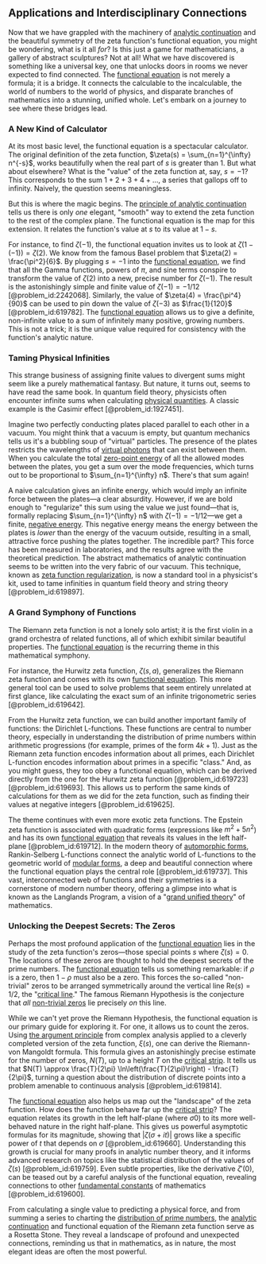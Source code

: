 ## Applications and Interdisciplinary Connections

Now that we have grappled with the machinery of [analytic continuation](@article_id:146731) and the beautiful symmetry of the zeta function's functional equation, you might be wondering, what is it all *for*? Is this just a game for mathematicians, a gallery of abstract sculptures? Not at all! What we have discovered is something like a universal key, one that unlocks doors in rooms we never expected to find connected. The [functional equation](@article_id:176093) is not merely a formula; it is a bridge. It connects the calculable to the incalculable, the world of numbers to the world of physics, and disparate branches of mathematics into a stunning, unified whole. Let's embark on a journey to see where these bridges lead.

### A New Kind of Calculator

At its most basic level, the functional equation is a spectacular calculator. The original definition of the zeta function, $\zeta(s) = \sum_{n=1}^{\infty} n^{-s}$, works beautifully when the real part of $s$ is greater than 1. But what about elsewhere? What is the "value" of the zeta function at, say, $s=-1$? This corresponds to the sum $1+2+3+4+\dots$, a series that gallops off to infinity. Naively, the question seems meaningless.

But this is where the magic begins. The [principle of analytic continuation](@article_id:187447) tells us there is only *one* elegant, "smooth" way to extend the zeta function to the rest of the complex plane. The functional equation is the map for this extension. It relates the function's value at $s$ to its value at $1-s$.

For instance, to find $\zeta(-1)$, the functional equation invites us to look at $\zeta(1-(-1)) = \zeta(2)$. We know from the famous Basel problem that $\zeta(2) = \frac{\pi^2}{6}$. By plugging $s=-1$ into the [functional equation](@article_id:176093), we find that all the Gamma functions, powers of $\pi$, and sine terms conspire to transform the value of $\zeta(2)$ into a new, precise number for $\zeta(-1)$. The result is the astonishingly simple and finite value of $\zeta(-1) = -1/12$ [@problem_id:2242068]. Similarly, the value of $\zeta(4) = \frac{\pi^4}{90}$ can be used to pin down the value of $\zeta(-3)$ as $\frac{1}{120}$ [@problem_id:619782]. The [functional equation](@article_id:176093) allows us to give a definite, non-infinite value to a sum of infinitely many positive, growing numbers. This is not a trick; it is the unique value required for consistency with the function's analytic nature.

### Taming Physical Infinities

This strange business of assigning finite values to divergent sums might seem like a purely mathematical fantasy. But nature, it turns out, seems to have read the same book. In quantum field theory, physicists often encounter infinite sums when calculating [physical quantities](@article_id:176901). A classic example is the Casimir effect [@problem_id:1927451].

Imagine two perfectly conducting plates placed parallel to each other in a vacuum. You might think that a vacuum is empty, but quantum mechanics tells us it's a bubbling soup of "virtual" particles. The presence of the plates restricts the wavelengths of [virtual photons](@article_id:183887) that can exist between them. When you calculate the total [zero-point energy](@article_id:141682) of all the allowed modes between the plates, you get a sum over the mode frequencies, which turns out to be proportional to $\sum_{n=1}^{\infty} n$. There's that sum again!

A naive calculation gives an infinite energy, which would imply an infinite force between the plates—a clear absurdity. However, if we are bold enough to "regularize" this sum using the value we just found—that is, formally replacing $\sum_{n=1}^{\infty} n$ with $\zeta(-1) = -1/12$—we get a finite, [negative energy](@article_id:161048). This negative energy means the energy between the plates is *lower* than the energy of the vacuum outside, resulting in a small, attractive force pushing the plates together. The incredible part? This force has been measured in laboratories, and the results agree with the theoretical prediction. The abstract mathematics of analytic continuation seems to be written into the very fabric of our vacuum. This technique, known as [zeta function regularization](@article_id:172224), is now a standard tool in a physicist's kit, used to tame infinities in quantum field theory and string theory [@problem_id:619897].

### A Grand Symphony of Functions

The Riemann zeta function is not a lonely solo artist; it is the first violin in a grand orchestra of related functions, all of which exhibit similar beautiful properties. The [functional equation](@article_id:176093) is the recurring theme in this mathematical symphony.

For instance, the Hurwitz zeta function, $\zeta(s,a)$, generalizes the Riemann zeta function and comes with its own [functional equation](@article_id:176093). This more general tool can be used to solve problems that seem entirely unrelated at first glance, like calculating the exact sum of an infinite trigonometric series [@problem_id:619642].

From the Hurwitz zeta function, we can build another important family of functions: the Dirichlet L-functions. These functions are central to number theory, especially in understanding the distribution of prime numbers within arithmetic progressions (for example, primes of the form $4k+1$). Just as the Riemann zeta function encodes information about all primes, each Dirichlet L-function encodes information about primes in a specific "class." And, as you might guess, they too obey a functional equation, which can be derived directly from the one for the Hurwitz zeta function [@problem_id:619723] [@problem_id:619693]. This allows us to perform the same kinds of calculations for them as we did for the zeta function, such as finding their values at negative integers [@problem_id:619625].

The theme continues with even more exotic zeta functions. The Epstein zeta function is associated with quadratic forms (expressions like $m^2 + 5n^2$) and has its own [functional equation](@article_id:176093) that reveals its values in the left half-plane [@problem_id:619712]. In the modern theory of [automorphic forms](@article_id:185954), Rankin-Selberg L-functions connect the analytic world of L-functions to the geometric world of [modular forms](@article_id:159520), a deep and beautiful connection where the functional equation plays the central role [@problem_id:619737]. This vast, interconnected web of functions and their symmetries is a cornerstone of modern number theory, offering a glimpse into what is known as the Langlands Program, a vision of a "[grand unified theory](@article_id:149810)" of mathematics.

### Unlocking the Deepest Secrets: The Zeros

Perhaps the most profound application of the [functional equation](@article_id:176093) lies in the study of the zeta function's zeros—those special points $s$ where $\zeta(s)=0$. The locations of these zeros are thought to hold the deepest secrets of the prime numbers. The [functional equation](@article_id:176093) tells us something remarkable: if $\rho$ is a zero, then $1-\rho$ must also be a zero. This forces the so-called "non-trivial" zeros to be arranged symmetrically around the vertical line $\text{Re}(s) = 1/2$, the "[critical line](@article_id:170766)." The famous Riemann Hypothesis is the conjecture that *all* [non-trivial zeros](@article_id:172384) lie precisely *on* this line.

While we can't yet prove the Riemann Hypothesis, the functional equation is our primary guide for exploring it. For one, it allows us to count the zeros. Using [the argument principle](@article_id:166153) from complex analysis applied to a cleverly completed version of the zeta function, $\xi(s)$, one can derive the Riemann-von Mangoldt formula. This formula gives an astonishingly precise estimate for the number of zeros, $N(T)$, up to a height $T$ on the [critical strip](@article_id:637516). It tells us that $N(T) \approx \frac{T}{2\pi} \ln\left(\frac{T}{2\pi}\right) - \frac{T}{2\pi}$, turning a question about the distribution of discrete points into a problem amenable to continuous analysis [@problem_id:619814].

The [functional equation](@article_id:176093) also helps us map out the "landscape" of the zeta function. How does the function behave far up the [critical strip](@article_id:637516)? The equation relates its growth in the left half-plane (where $\sigma  0$) to its more well-behaved nature in the right half-plane. This gives us powerful asymptotic formulas for its magnitude, showing that $|\zeta(\sigma+it)|$ grows like a specific power of $t$ that depends on $\sigma$ [@problem_id:619660]. Understanding this growth is crucial for many proofs in analytic number theory, and it informs advanced research on topics like the statistical distribution of the values of $\zeta(s)$ [@problem_id:619759]. Even subtle properties, like the derivative $\zeta'(0)$, can be teased out by a careful analysis of the functional equation, revealing connections to other [fundamental constants](@article_id:148280) of mathematics [@problem_id:619600].

From calculating a single value to predicting a physical force, and from summing a series to charting the [distribution of prime numbers](@article_id:636953), the [analytic continuation](@article_id:146731) and functional equation of the Riemann zeta function serve as a Rosetta Stone. They reveal a landscape of profound and unexpected connections, reminding us that in mathematics, as in nature, the most elegant ideas are often the most powerful.